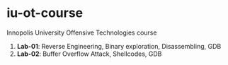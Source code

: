 # iu-ot-course
Innopolis University Offensive Technologies course
1. **Lab-01**: Reverse Engineering, Binary exploration, Disassembling, GDB
2. **Lab-02**: Buffer Overflow Attack, Shellcodes, GDB